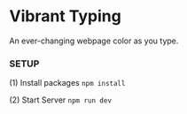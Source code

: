 # Vibrant Typing

An ever-changing webpage color as you type.

### SETUP
(1) Install packages
```npm install```

(2) Start Server
```npm run dev```
